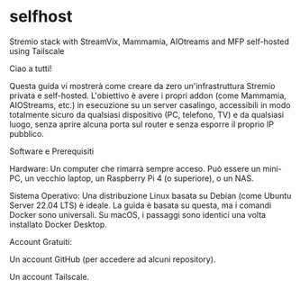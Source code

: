 # selfhost
Stremio stack with StreamVix, Mammamia, AIOtreams and MFP self-hosted using Tailscale

Ciao a tutti!

Questa guida vi mostrerà come creare da zero un'infrastruttura Stremio privata e self-hosted. L'obiettivo è avere i propri addon (come Mammamia, AIOStreams, etc.) in esecuzione su un server casalingo, accessibili in modo totalmente sicuro da qualsiasi dispositivo (PC, telefono, TV) e da qualsiasi luogo, senza aprire alcuna porta sul router e senza esporre il proprio IP pubblico.

Software e Prerequisiti

Hardware: Un computer che rimarrà sempre acceso. Può essere un mini-PC, un vecchio laptop, un Raspberry Pi 4 (o superiore), o un NAS.

Sistema Operativo: Una distribuzione Linux basata su Debian (come Ubuntu Server 22.04 LTS) è ideale. La guida è basata su questa, ma i comandi Docker sono universali. Su macOS, i passaggi sono identici una volta installato Docker Desktop.

Account Gratuiti:

Un account GitHub (per accedere ad alcuni repository).

Un account Tailscale.




